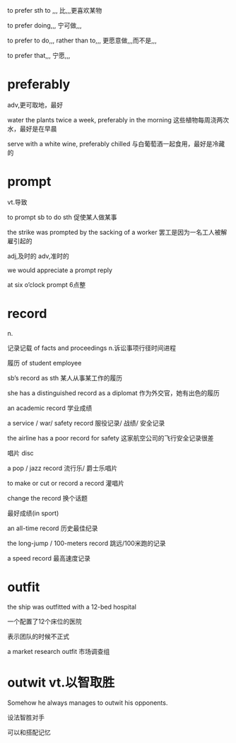 to prefer sth to ,,,   比,,,更喜欢某物

to prefer doing,,, 宁可做,,,

to prefer to do,,, rather than to,,,  更愿意做,,,而不是,,,

to prefer that,,, 宁愿,,,

# preferably

adv,更可取地，最好

water the plants twice a week, preferably in the morning 这些植物每周浇两次水，最好是在早晨

serve with a white wine, preferably chilled 与白葡萄酒一起食用，最好是冷藏的

# prompt

vt.导致 

to prompt sb to do sth 促使某人做某事

the strike was prompted by the sacking of a worker 罢工是因为一名工人被解雇引起的

adj,及时的 adv,准时的

we would appreciate a prompt reply 

at six o’clock prompt 6点整

# record

n.

记录记载 of facts and proceedings n.诉讼事项行径时间进程

履历 of student employee 

sb’s record as sth 某人从事某工作的履历

she has a distinguished record as a diplomat 作为外交官，她有出色的履历

an academic record 学业成绩

a service / war/ safety record 服役记录/ 战绩/ 安全记录

the airline has a poor record for safety 这家航空公司的飞行安全记录很差

唱片 disc  

a pop / jazz record 流行乐/ 爵士乐唱片

to make or cut or record a record 灌唱片

change the record 换个话题

最好成绩(in sport)

an all-time record 历史最佳纪录

the long-jump / 100-meters record 跳远/100米跑的记录

a speed record 最高速度记录

# outfit

the ship was outfitted with a 12-bed hospital

一个配置了12个床位的医院

表示团队的时候不正式

a market research outfit 市场调查组

# outwit vt.以智取胜

Somehow he always manages to outwit his opponents.

设法智胜对手

可以和搭配记忆